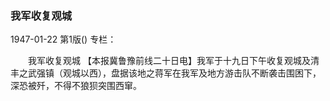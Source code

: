 ### 我军收复观城

1947-01-22
第1版()
专栏：

　　我军收复观城
    【本报冀鲁豫前线二十日电】我军于十九日下午收复观城及清丰之武强镇（观城以西），盘据该地之蒋军在我军及地方游击队不断袭击围困下，深恐被歼，不得不狼狈突围西窜。
